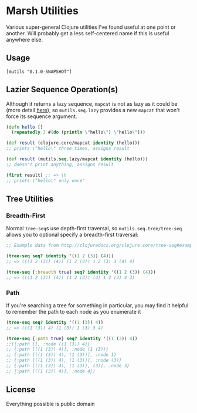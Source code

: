 # Marsh Utilities

Various super-general Clojure utilities I've found useful at one point or another. Will probably get a less self-centered name if this is useful anywhere else.

## Usage
`[mutils "0.1.0-SNAPSHOT"]`

## Lazier Sequence Operation(s)
Although it returns a lazy sequence, `mapcat` is not as lazy as it could be (more detail [here](http://stackoverflow.com/questions/21943577/mapcat-breaking-the-lazyness)), so `mutils.seq.lazy` provides a new `mapcat` that won't force its sequence argument.

```clojure
(defn hello []
  (repeatedly 3 #(do (println \"hello\") \"hello\")))

(def result (clojure.core/mapcat identity (hello)))
;; prints \"hello\" three times, assigns result

(def result (mutils.seq.lazy/mapcat identity (hello)))
;; doesn't print anything, assigns result

(first result) ;; => \h
;; prints \"hello\" only once"
```

## Tree Utilities

### Breadth-First
Normal `tree-seq`s use depth-first traversal, so `mutils.seq.tree/tree-seq` allows you to optional specify a breadth-first traversal:
```clojure
;; Example data from http://clojuredocs.org/clojure.core/tree-seq#example-542692ccc026201cdc326c82

(tree-seq seq? identity '((1 2 (3)) (4)))
;; => (((1 2 (3)) (4)) (1 2 (3)) 1 2 (3) 3 (4) 4)

(tree-seq {:breadth true} seq? identity '((1 2 (3)) (4)))
;; => (((1 2 (3)) (4)) (1 2 (3)) (4) 1 2 (3) 4 3)
```
### Path
If you're searching a tree for something in particular, you may find it helpful to remember the path to each node as you enumerate it
```clojure
(tree-seq seq? identity '((1 (3)) 4))
;; => (((1 (3)) 4) (1 (3)) 1 (3) 3 4)

(tree-seq {:path true} seq? identity '((1 (3)) 4))
;;({:path [], :node ((1 (3)) 4)}
;; {:path [((1 (3)) 4)], :node (1 (3))}
;; {:path [((1 (3)) 4), (1 (3))], :node 1}
;; {:path [((1 (3)) 4), (1 (3))], :node (3)}
;; {:path [((1 (3)) 4), (1 (3)), (3)], :node 3}
;; {:path [((1 (3)) 4)], :node 4})
```

## License

Everything possible is public domain
